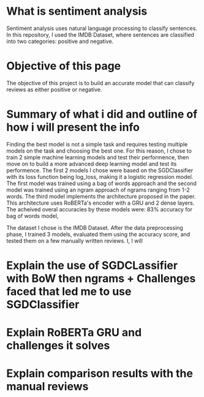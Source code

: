 # What is sentiment analysis
Sentiment analysis uses natural language processing to classify sentences. In this repository, I used the IMDB Dataset, where sentences are classified into two categories: positive and negative.

# Objective of this page
The objective of this project is to build an accurate model that can classify reviews as either positive or negative.

# Summary of what i did and outline of how i will present the info
Finding the best model is not a simple task and requires testing multiple models on the task and choosing the best one. For this reason, I chose to train 2 simple machine learning models and test their performence, then move on to build a more advanced deep learning model and test its performence. The first 2 models I chose were based on the SGDClassifier with its loss function being log_loss, making it a logistic regression model. The first model was trained using a bag of words approach and the second model was trained using an ngram approach of ngrams ranging from 1-2 words. The third model implements the architecture proposed in the paper. This architecture uses RoBERTa's encoder with a GRU and 2 dense layers. The acheived overal accuracies by these models were: 83% accuracy for bag of words model, 

The dataset I chose is the IMDB Dataset. After the data preprocessing phase, I trained 3 models, evaluated them using the accuracy score, and tested them on a few manually written reviews. I, I will 

# Explain the use of SGDCLassifier with BoW then ngrams + Challenges faced that led me to use SGDClassifier

# Explain RoBERTa GRU and challenges it solves

# Explain comparison results with the manual reviews